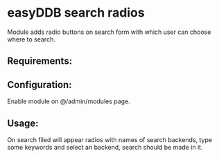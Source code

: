 easyDDB search radios
==========

Module adds radio buttons on search form with which user can choose where to search.

## Requirements:

## Configuration:
Enable module on @/admin/modules page.

## Usage:
On search filed will appear radios with names of search backends,
type some keywords and select an backend, search should be made in it.
